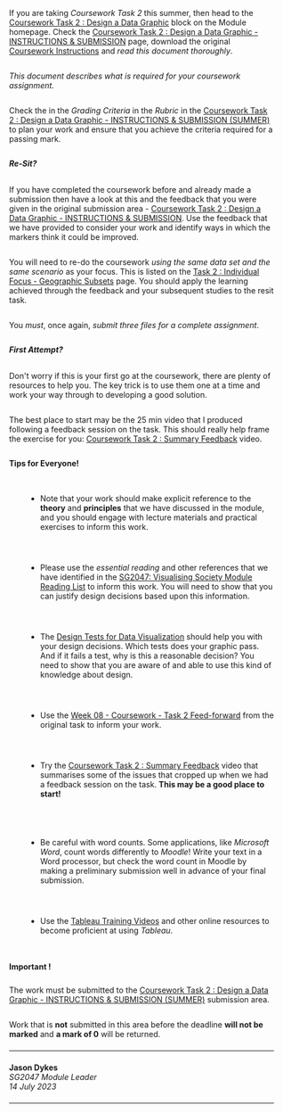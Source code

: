 <!---
## SG2047 Visualizing Society Resit Assessment

### Coursework Task 2
  --->

<style type="text/css">
    li {padding-top:0.5em; padding-bottom:0.5em}
    p {padding-top:0.5em; padding-bottom:0.5em}
    ul, ol {padding-left:4em}
</style>

<div style="padding:1em" markdown=1>

If you are taking _Coursework Task 2_ this summer,
then head to the [Coursework Task 2 : Design a Data Graphic](https://moodle.city.ac.uk/course/view.php?id=45842#section-22) block on the Module homepage.
Check the [Coursework Task 2 : Design a Data Graphic - INSTRUCTIONS & SUBMISSION](https://moodle.city.ac.uk/mod/assign/view.php?id=2541440) page,
download the original [Coursework Instructions](https://moodle.city.ac.uk/pluginfile.php/3030288/mod_assign/introattachment/0/sg2047.coursework2023.task2.v1.pdf) and _read this document thoroughly_.

_This document describes what is required for your coursework assignment._

Check the in the _Grading Criteria_ in the _Rubric_ in the [Coursework Task 2 : Design a Data Graphic - INSTRUCTIONS & SUBMISSION (SUMMER)](https://moodle.city.ac.uk/mod/assign/view.php?id=2381700) to plan your work and ensure that you achieve the criteria required for a passing mark.

##### Re-Sit?

If you have completed the coursework before and already made a submission then have a look at this and the feedback that you were given in the original submission area - [Coursework Task 2 : Design a Data Graphic - INSTRUCTIONS & SUBMISSION](https://moodle.city.ac.uk/mod/assign/view.php?id=2541440).
Use the feedback that we have provided to consider your work and identify ways in which the markers think it could be improved.

You will need to re-do the coursework _using the same data set and the same scenario_ as your focus.
This is listed on the [Task 2 : Individual Focus - Geographic Subsets](https://moodle.city.ac.uk/mod/page/view.php?id=2381690) page.
You should apply the learning achieved through the feedback and your subsequent studies to the resit task.

You _must_, once again, _submit three files for a complete assignment_.

##### First Attempt?

Don't worry if this is your first go at the coursework, there are plenty of resources to help you. The key trick is to use them one at a time and work your way through to developing a good solution.

The best place to start may be the 25 min video that I produced following a feedback session on the task. This should really help frame the exercise for you: [Coursework Task 2 : Summary Feedback](https://moodle.city.ac.uk/mod/page/view.php?id=2381695) video.

#### Tips for Everyone!

- Note that your work should make explicit reference to the **theory** and **principles** that we have discussed in the module, and you should engage with lecture materials and practical exercises to inform this work.

- Please use the _essential reading_ and other references that we have identified in the [SG2047: Visualising Society Module Reading List](https://rl.talis.com/3/city/lists/4D152441-27AB-C0A5-5DAD-E23F65978349.html) to inform this work. You will need to show that you can justify design decisions based upon this information.

- The [Design Tests for Data Visualization](https://moodle.city.ac.uk/mod/resource/view.php?id=2381644) should help you with your design decisions. Which tests does your graphic pass. And if it fails a test, why is this a reasonable decision? You need to show that you are aware of and able to use this kind of knowledge about design.

- Use the [Week 08 - Coursework - Task 2 Feed-forward](https://moodle.city.ac.uk/mod/page/view.php?id=2381654) from the original task to inform your work.

- Try the [Coursework Task 2 : Summary Feedback](https://moodle.city.ac.uk/mod/page/view.php?id=2381695) video that summarises some of the issues that cropped up when we had a feedback session on the task. **This may be a good place to start!**

 <!---
 * Check the [Task 2 : Coursework FAQ](https://moodle.city.ac.uk/mod/page/view.php?id=1611058) for answers to some commonly asked questions about the task and developing solutions to it.
 --->

- Be careful with word counts. Some applications, like _Microsoft Word_, count words differently to _Moodle_! Write your text in a Word processor, but check the word count in Moodle by making a preliminary submission well in advance of your final submission.

- Use the [Tableau Training Videos](https://moodle.city.ac.uk/mod/page/view.php?id=2381591) and other online resources to become proficient at using _Tableau_.

<!---
#### Returning to Campus

If you need to use facilities at the University to complete your work, including the library and Computer Labs, then please consult the important information that the University is providing on [Returning to Campus](https://libguides.city.ac.uk/returntocampus).
  --->

#### Important !

The work must be submitted to the [Coursework Task 2 : Design a Data Graphic - INSTRUCTIONS & SUBMISSION (SUMMER)](https://moodle.city.ac.uk/mod/assign/view.php?id=2613333) submission area.

Work that is **not** submitted in this area before the deadline **will not be marked** and **a mark of 0** will be returned.

---

**Jason Dykes** <br/>
_SG2047 Module Leader_ <br/>
_14 July 2023_

<!---
// 19 July 2017
// 28 June 2019
// 28 July 2020
// 24 July 2022
  --->

---

</div>

